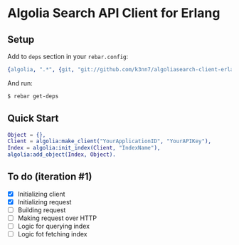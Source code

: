 # Algolia Search API Client for Erlang

Setup
-----

Add to `deps` section in your `rebar.config`:
```erlang
{algolia, ".*", {git, "git://github.com/k3nn7/algoliasearch-client-erlang.git", "7891cb5f0ed0011bb510b376e862d323fb4759bd"}}
```

And run:
```bash
$ rebar get-deps
```

Quick Start
-----------
```erlang
Object = {},
Client = algolia:make_client("YourApplicationID", "YourAPIKey"),
Index = algolia:init_index(Client, "IndexName"),
algolia:add_object(Index, Object).
```

To do (iteration #1)
----
- [x] Initializing client
- [x] Initializing request
- [ ] Building request
- [ ] Making request over HTTP
- [ ] Logic for querying index
- [ ] Logic fot fetching index
